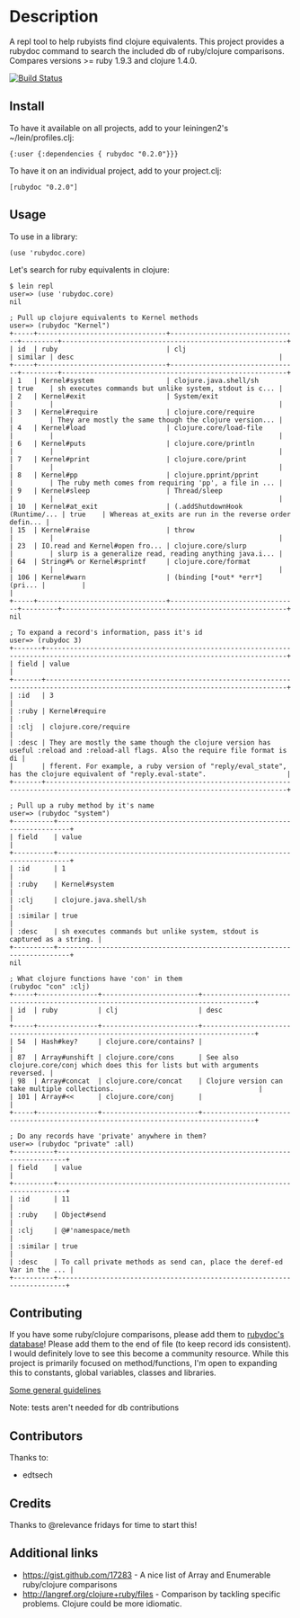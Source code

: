 # Description

A repl tool to help rubyists find clojure equivalents. This project
provides a rubydoc command to search the included db of ruby/clojure
comparisons. Compares versions >= ruby 1.9.3 and clojure 1.4.0.

[![Build Status](https://secure.travis-ci.org/cldwalker/rubydoc.png?branch=master)](http://travis-ci.org/cldwalker/rubydoc)

## Install

To have it available on all projects, add to your leiningen2's ~/lein/profiles.clj:

    {:user {:dependencies { rubydoc "0.2.0"}}}

To have it on an individual project, add to your project.clj:

    [rubydoc "0.2.0"]

## Usage

To use in a library:

    (use 'rubydoc.core)

Let's search for ruby equivalents in clojure:

    $ lein repl
    user=> (use 'rubydoc.core)
    nil

    ; Pull up clojure equivalents to Kernel methods
    user=> (rubydoc "Kernel")
    +-----+--------------------------------+--------------------------------+---------+--------------------------------------------------------+
    | id  | ruby                           | clj                            | similar | desc                                                   |
    +-----+--------------------------------+--------------------------------+---------+--------------------------------------------------------+
    | 1   | Kernel#system                  | clojure.java.shell/sh          | true    | sh executes commands but unlike system, stdout is c... |
    | 2   | Kernel#exit                    | System/exit                    |         |                                                        |
    | 3   | Kernel#require                 | clojure.core/require           |         | They are mostly the same though the clojure version... |
    | 4   | Kernel#load                    | clojure.core/load-file         |         |                                                        |
    | 6   | Kernel#puts                    | clojure.core/println           |         |                                                        |
    | 7   | Kernel#print                   | clojure.core/print             |         |                                                        |
    | 8   | Kernel#pp                      | clojure.pprint/pprint          |         | The ruby meth comes from requiring 'pp', a file in ... |
    | 9   | Kernel#sleep                   | Thread/sleep                   |         |                                                        |
    | 10  | Kernel#at_exit                 | (.addShutdownHook (Runtime/... | true    | Whereas at_exits are run in the reverse order defin... |
    | 15  | Kernel#raise                   | throw                          |         |                                                        |
    | 23  | IO.read and Kernel#open fro... | clojure.core/slurp             |         | slurp is a generalize read, reading anything java.i... |
    | 64  | String#% or Kernel#sprintf     | clojure.core/format            |         |                                                        |
    | 106 | Kernel#warn                    | (binding [*out* *err*] (pri... |         |                                                        |
    +-----+--------------------------------+--------------------------------+---------+--------------------------------------------------------+
    nil

    ; To expand a record's information, pass it's id
    user=> (rubydoc 3)
    +-------+----------------------------------------------------------------------------------------------------------------------------------+
    | field | value                                                                                                                            |
    +-------+----------------------------------------------------------------------------------------------------------------------------------+
    | :id   | 3                                                                                                                                |
    | :ruby | Kernel#require                                                                                                                   |
    | :clj  | clojure.core/require                                                                                                             |
    | :desc | They are mostly the same though the clojure version has useful :reload and :reload-all flags. Also the require file format is di |
    |       | fferent. For example, a ruby version of "reply/eval_state", has the clojure equivalent of "reply.eval-state".                    |
    +-------+----------------------------------------------------------------------------------------------------------------------------------+

    ; Pull up a ruby method by it's name
    user=> (rubydoc "system")
    +----------+-------------------------------------------------------------------------+
    | field    | value                                                                   |
    +----------+-------------------------------------------------------------------------+
    | :id      | 1                                                                       |
    | :ruby    | Kernel#system                                                           |
    | :clj     | clojure.java.shell/sh                                                   |
    | :similar | true                                                                    |
    | :desc    | sh executes commands but unlike system, stdout is captured as a string. |
    +----------+-------------------------------------------------------------------------+
    nil

    ; What clojure functions have 'con' in them
    (rubydoc "con" :clj)
    +-----+---------------+------------------------+-----------------------------------------------------------------------------------+
    | id  | ruby          | clj                    | desc                                                                              |
    +-----+---------------+------------------------+-----------------------------------------------------------------------------------+
    | 54  | Hash#key?     | clojure.core/contains? |                                                                                   |
    | 87  | Array#unshift | clojure.core/cons      | See also clojure.core/conj which does this for lists but with arguments reversed. |
    | 98  | Array#concat  | clojure.core/concat    | Clojure version can take multiple collections.                                    |
    | 101 | Array#<<      | clojure.core/conj      |                                                                                   |
    +-----+---------------+------------------------+-----------------------------------------------------------------------------------+

    ; Do any records have 'private' anywhere in them?
    user=> (rubydoc "private" :all)
    +----------+------------------------------------------------------------------------+
    | field    | value                                                                  |
    +----------+------------------------------------------------------------------------+
    | :id      | 11                                                                     |
    | :ruby    | Object#send                                                            |
    | :clj     | @#'namespace/meth                                                      |
    | :similar | true                                                                   |
    | :desc    | To call private methods as send can, place the deref-ed Var in the ... |
    +----------+------------------------------------------------------------------------+

## Contributing

If you have some ruby/clojure comparisons, please add them to [rubydoc's
database](https://github.com/cldwalker/rubydoc/blob/master/src/rubydoc/db.clj)!
Please add them to the end of file (to keep record ids consistent). I would
definitely love to see this become a community resource. While this project is
primarily focused on method/functions, I'm open to expanding this to constants,
global variables, classes and libraries.

[Some general guidelines](http://tagaholic.me/contributing.html)

Note: tests aren't needed for db contributions

## Contributors

Thanks to:
* edtsech

## Credits
Thanks to @relevance fridays for time to start this!

## Additional links
* https://gist.github.com/17283 - A nice list of Array and Enumerable ruby/clojure comparisons
* http://langref.org/clojure+ruby/files - Comparison by tackling specific problems. Clojure could be
  more idiomatic.
